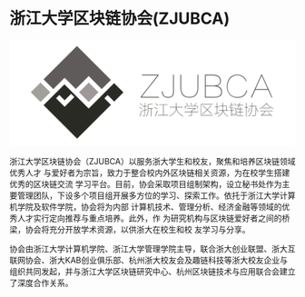# 浙江大学区块链协会(ZJUBCA)

![](img/logo_heng.png)

浙江大学区块链协会（ZJUBCA）以服务浙大学生和校友，聚焦和培养区块链领域优秀人才 与爱好者为宗旨，致力于整合校内外区块链相关资源，为在校学生搭建优秀的区块链交流 学习平台。目前，协会采取项目组制架构，设立秘书处作为主要管理团队，下设多个项目组开展多方位的学习、探索工作。依托于浙江大学计算机学院及软件学院，协会将为内部 计算机技术、管理分析、经济金融等领域的优秀人才实行定向推荐与重点培养。此外，作 为研究机构与区块链爱好者之间的桥梁，协会将充分开放学术资源，以供浙大在校生和校 友学习与分享。

协会由浙江大学计算机学院、浙江大学管理学院主导，联合浙大创业联盟、浙大互联网协会、浙大KAB创业俱乐部、杭州浙大校友会及趣链科技等浙大校友企业与组织共同发起，并与浙江大学区块链研究中心、杭州区块链技术与应用联合会建立了深度合作关系。